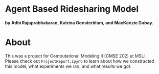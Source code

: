 # Agent Based Ridesharing Model
#### by Adhi Rajaprabhakaran, Katrina Gensterblum, and MacKenzie Dubay.

# About

This was a project for Computational Modeling II (CMSE 202) at MSU. Please check out `ProjectReport.ipynb` to learn about how we constructed this model, what experiments we ran, and what results we got.
